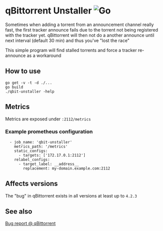 # qBittorrent Unstaller ![Go](https://github.com/Edholm/qbit-unstaller/workflows/Go/badge.svg)
Sometimes when adding a torrent from an announcement channel really fast, the first tracker announce fails
due to the torrent not being registered with the tracker yet. qBittorrent will then not
do a another announce until next interval (default 30 min) and thus you've "lost the race"

This simple program will find stalled torrents and force a tracker re-announce as a workaround

## How to use
````shell script
go get -v -t -d ./...
go build
./qbit-unstaller -help
````

## Metrics
Metrics are exposed under `:2112/metrics`

### Example prometheus configuration
```
  - job_name: 'qbit-unstaller'
    metrics_path: '/metrics'
    static_configs:
      - targets: ['172.17.0.1:2112']
    relabel_configs:
      - target_label: __address__
        replacement: my-domain.example.com:2112
```

## Affects versions
The "bug" in qBittorrent exists in all versions at least up to `4.2.3`

## See also
[Bug report @ qBittorrent](https://github.com/qbittorrent/qBittorrent/issues/11320)